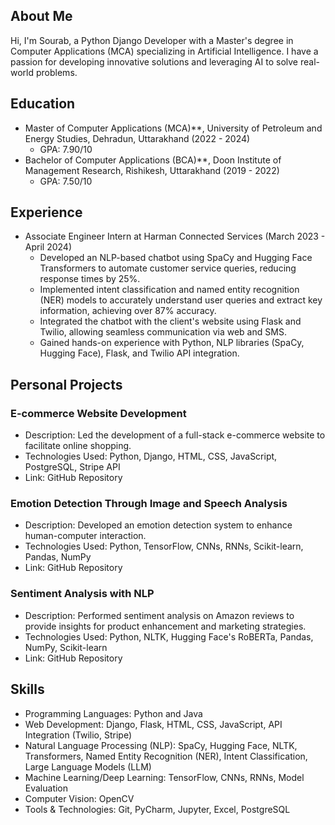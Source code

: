 ## About Me
Hi, I'm Sourab, a Python Django Developer with a Master's degree in Computer Applications (MCA) specializing in Artificial Intelligence. I have a passion for developing innovative solutions and leveraging AI to solve real-world problems.

## Education
- Master of Computer Applications (MCA)**, University of Petroleum and Energy Studies, Dehradun, Uttarakhand (2022 - 2024)
  - GPA: 7.90/10
- Bachelor of Computer Applications (BCA)**, Doon Institute of Management Research, Rishikesh, Uttarakhand (2019 - 2022)
  - GPA: 7.50/10

## Experience
- Associate Engineer Intern at Harman Connected Services (March 2023 - April 2024)
  - Developed an NLP-based chatbot using SpaCy and Hugging Face Transformers to automate customer service queries, reducing response times by 25%.
  - Implemented intent classification and named entity recognition (NER) models to accurately understand user queries and extract key information, achieving over 87% accuracy.
  - Integrated the chatbot with the client's website using Flask and Twilio, allowing seamless communication via web and SMS.
  - Gained hands-on experience with Python, NLP libraries (SpaCy, Hugging Face), Flask, and Twilio API integration.


## Personal Projects

### E-commerce Website Development
- Description: Led the development of a full-stack e-commerce website to facilitate online shopping.
- Technologies Used: Python, Django, HTML, CSS, JavaScript, PostgreSQL, Stripe API
- Link: GitHub Repository

### Emotion Detection Through Image and Speech Analysis
- Description: Developed an emotion detection system to enhance human-computer interaction.
- Technologies Used: Python, TensorFlow, CNNs, RNNs, Scikit-learn, Pandas, NumPy
- Link: GitHub Repository

### Sentiment Analysis with NLP
- Description: Performed sentiment analysis on Amazon reviews to provide insights for product enhancement and marketing strategies.
- Technologies Used: Python, NLTK, Hugging Face's RoBERTa, Pandas, NumPy, Scikit-learn
- Link: GitHub Repository

## Skills

- Programming Languages: Python and Java
- Web Development: Django, Flask, HTML, CSS, JavaScript, API Integration (Twilio, Stripe)
- Natural Language Processing (NLP): SpaCy, Hugging Face, NLTK, Transformers, Named Entity Recognition (NER), Intent Classification, Large Language Models (LLM)
- Machine Learning/Deep Learning: TensorFlow, CNNs, RNNs, Model Evaluation
- Computer Vision: OpenCV
- Tools & Technologies: Git, PyCharm, Jupyter, Excel, PostgreSQL

<!--
**Sourab66/Sourab66** is a ✨ _special_ ✨ repository because its `README.md` (this file) appears on your GitHub profile.

Here are some ideas to get you started:

- 🔭 I’m currently working on ...
- 🌱 I’m currently learning ...
- 👯 I’m looking to collaborate on ...
- 🤔 I’m looking for help with ...
- 💬 Ask me about ...
- 📫 How to reach me: ...
- 😄 Pronouns: ...
- ⚡ Fun fact: ...
-->
